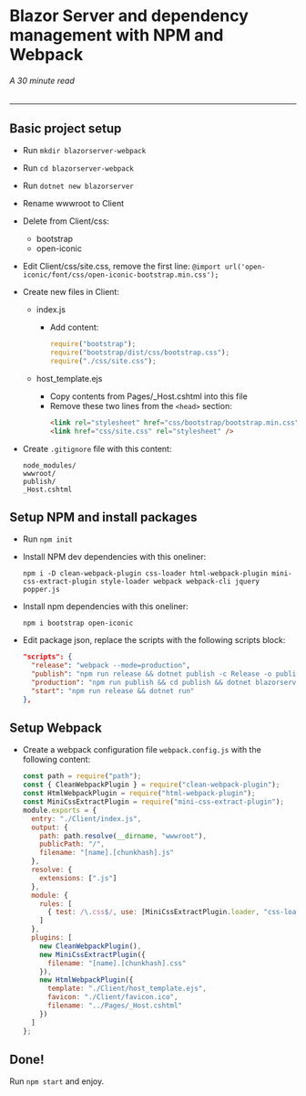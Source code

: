 # Blazor Server and dependency management with NPM and Webpack

###### A 30 minute read

---

## Basic project setup

- Run `mkdir blazorserver-webpack`

- Run `cd blazorserver-webpack`

- Run `dotnet new blazorserver`

- Rename wwwroot to Client

- Delete from Client/css:

  - bootstrap
  - open-iconic

- Edit Client/css/site.css, remove the first line:
  `@import url('open-iconic/font/css/open-iconic-bootstrap.min.css');`

- Create new files in Client:

  - index.js

    - Add content:
      ```javascript
      require("bootstrap");
      require("bootstrap/dist/css/bootstrap.css");
      require("./css/site.css");
      ```

  - host_template.ejs

    - Copy contents from Pages/\_Host.cshtml into this file
    - Remove these two lines from the `<head>` section:
      ```html
      <link rel="stylesheet" href="css/bootstrap/bootstrap.min.css" />
      <link href="css/site.css" rel="stylesheet" />
      ```

- Create `.gitignore` file with this content:

  ```
  node_modules/
  wwwroot/
  publish/
  _Host.cshtml
  ```

## Setup NPM and install packages

- Run `npm init`

- Install NPM dev dependencies with this oneliner:

  `npm i -D clean-webpack-plugin css-loader html-webpack-plugin mini-css-extract-plugin style-loader webpack webpack-cli jquery popper.js`

- Install npm dependencies with this oneliner:

  `npm i bootstrap open-iconic`

- Edit package json, replace the scripts with the following scripts block:

  ```json
  "scripts": {
    "release": "webpack --mode=production",
    "publish": "npm run release && dotnet publish -c Release -o publish",
    "production": "npm run publish && cd publish && dotnet blazorserver-webpack.exe",
    "start": "npm run release && dotnet run"
  },
  ```

## Setup Webpack

- Create a webpack configuration file `webpack.config.js` with the following content:

  ```javascript
  const path = require("path");
  const { CleanWebpackPlugin } = require("clean-webpack-plugin");
  const HtmlWebpackPlugin = require("html-webpack-plugin");
  const MiniCssExtractPlugin = require("mini-css-extract-plugin");
  module.exports = {
    entry: "./Client/index.js",
    output: {
      path: path.resolve(__dirname, "wwwroot"),
      publicPath: "/",
      filename: "[name].[chunkhash].js"
    },
    resolve: {
      extensions: [".js"]
    },
    module: {
      rules: [
        { test: /\.css$/, use: [MiniCssExtractPlugin.loader, "css-loader"] }
      ]
    },
    plugins: [
      new CleanWebpackPlugin(),
      new MiniCssExtractPlugin({
        filename: "[name].[chunkhash].css"
      }),
      new HtmlWebpackPlugin({
        template: "./Client/host_template.ejs",
        favicon: "./Client/favicon.ico",
        filename: "../Pages/_Host.cshtml"
      })
    ]
  };
  ```

## Done!

Run `npm start` and enjoy.
